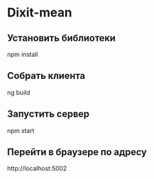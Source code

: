 # Dixit-mean

## Установить библиотеки

npm install

## Собрать клиента

ng build

## Запустить сервер

npm start

## Перейти в браузере по адресу

http://localhost:5002
